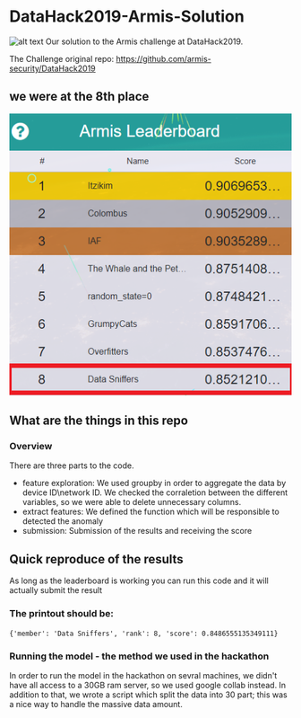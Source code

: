 # DataHack2019-Armis-Solution
![alt text](https://uploads-ssl.webflow.com/5cf2272f73a6239194afd892/5cffce4e5a6c77597e41f0d0_logo.svg)
Our solution to the Armis challenge at DataHack2019.

The Challenge original repo: 
https://github.com/armis-security/DataHack2019

## we were at the 8th place
![alternativetext](leader_board.png)


## What are the things in this repo
### Overview
There are three parts to the code.
- feature exploration: We used groupby in order to aggregate the data by device ID\network ID. We checked the corraletion between the different variables, so we were able to delete unnecessary columns. 
- extract features: We defined the function which will be responsible to detected the anomaly
- submission: Submission of the results and receiving the score

## Quick reproduce of the results
As long as the leaderboard is working you can run this code and it will actually submit the result

### The printout should be:

```
{'member': 'Data Sniffers', 'rank': 8, 'score': 0.8486555135349111}
```

### Running the model - the method we used in the hackathon
In order to run the model in the hackathon on sevral machines, we didn't have all access to a 30GB ram server, so we used google collab instead. In addition to that, we wrote a script which split the data into 30 part; this was a nice way to handle the massive data amount.
